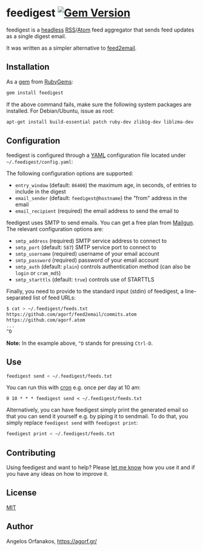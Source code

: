 # feedigest [![Gem Version](https://badge.fury.io/rb/feedigest.svg)](http://badge.fury.io/rb/feedigest)

feedigest is a [headless][] [RSS][]/[Atom][] feed aggregator that sends feed
updates as a single digest email.

It was written as a simpler alternative to [feed2email][].

[headless]: http://en.wikipedia.org/wiki/Headless_software
[RSS]: http://www.rssboard.org/rss-specification
[Atom]: https://tools.ietf.org/html/rfc4287
[feed2email]: https://github.com/agorf/feed2email

## Installation

As a [gem][] from [RubyGems][]:

```sh
gem install feedigest
```

If the above command fails, make sure the following system packages are
installed. For Debian/Ubuntu, issue as root:

```sh
apt-get install build-essential patch ruby-dev zlib1g-dev liblzma-dev
```

[gem]: http://rubygems.org/gems/feedigest
[RubyGems]: http://rubygems.org/

## Configuration

feedigest is configured through a [YAML][] configuration file located under
`~/.feedigest/config.yaml`:

[YAML]: https://en.wikipedia.org/wiki/YAML

The following configuration options are supported:

* `entry_window` (default: `86400`) the maximum age, in seconds, of
  entries to include in the digest
* `email_sender` (default: `feedigest@hostname`) the "from" address in
  the email
* `email_recipient` (required) the email address to send the email to

feedigest uses SMTP to send emails. You can get a free plan from [Mailgun][].
The relevant configuration options are:

[Mailgun]: http://www.mailgun.com/

* `smtp_address` (required) SMTP service address to connect to
* `smtp_port` (default: `587`) SMTP service port to connect to
* `smtp_username` (required) username of your email account
* `smtp_password` (required) password of your email account
* `smtp_auth` (default: `plain`) controls authentication method (can also be
  `login` or `cram_md5`)
* `smtp_starttls` (default: `true`) controls use of STARTTLS

Finally, you need to provide to the standard input (stdin) of feedigest, a
line-separated list of feed URLs:

```sh
$ cat > ~/.feedigest/feeds.txt
https://github.com/agorf/feed2email/commits.atom
https://github.com/agorf.atom
...
^D
```

**Note:** In the example above, `^D` stands for pressing `Ctrl-D`.

## Use

```sh
feedigest send < ~/.feedigest/feeds.txt
```

You can run this with [cron][] e.g. once per day at 10 am:

[cron]: https://en.wikipedia.org/wiki/Cron

```
0 10 * * * feedigest send < ~/.feedigest/feeds.txt
```

Alternatively, you can have feedigest simply print the generated email so that
you can send it yourself e.g. by piping it to sendmail. To do that, you simply
replace `feedigest send` with `feedigest print`:

```sh
feedigest print < ~/.feedigest/feeds.txt
```

## Contributing

Using feedigest and want to help? Please [let me know][contact] how you use it
and if you have any ideas on how to improve it.

[contact]: https://agorf.gr/contact/

## License

[MIT][]

[MIT]: https://github.com/agorf/feedigest/blob/master/LICENSE.txt

## Author

Angelos Orfanakos, <https://agorf.gr/>
